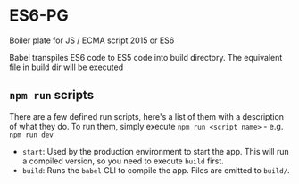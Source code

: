 # ES6-PG

Boiler plate for JS / ECMA script 2015 or ES6

Babel transpiles ES6 code to ES5 code into build directory. The equivalent file in build dir will be executed 



## `npm run` scripts

There are a few defined run scripts, here's a list of them with a description of what they do. To run them, simply execute `npm run <script name>` - e.g. `npm run dev`

* `start`: Used by the production environment to start the app. This will run a compiled version, so you need to execute `build` first.
* `build`: Runs the `babel` CLI to compile the app. Files are emitted to `build/`.
